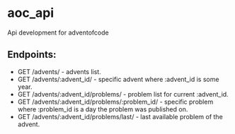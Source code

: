 # aoc_api
Api development for adventofcode

## Endpoints:

+ GET /advents/ - advents list.
+ GET /advents/:advent_id/ - specific advent where :advent_id is some year. 
+ GET /advents/:advent_id/problems/ - problem list for current :advent_id.
+ GET /advents/:advent_id/problems/:problem_id/ - specific problem where :problem_id is a day the problem was published on.
+ GET /advents/:advent_id/problems/last/ - last available problem of the advent.
